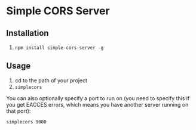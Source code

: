 # Simple CORS Server

## Installation
1. ```npm install simple-cors-server -g```

## Usage
1. cd to the path of your project
1. ```simplecors```

You can also optionally specify a port to run on (you need to specify this if you get EACCES errors, which means you have another server running on that port):

```simplecors 9000```